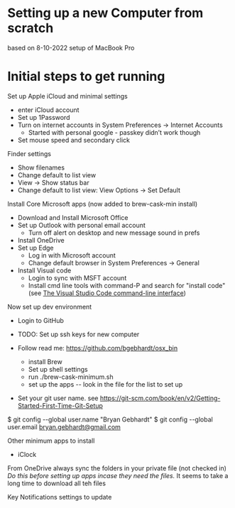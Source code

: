 # Setting up a new Computer from scratch

based on 8-10-2022 setup of MacBook Pro


# Initial steps to get running

Set up Apple iCloud and minimal settings

- enter iCloud account
- Set up 1Password
- Turn on internet accounts in System Preferences -> Internet Accounts
    - Started with personal google - passkey didn’t work though
- Set mouse speed and secondary click

Finder settings

* Show filenames
* Change default to list view
* View -> Show status bar
* Change default to list view: View Options -> Set Default

Install Core Microsoft apps (now added to brew-cask-min install)

- Download and Install Microsoft Office
- Set up Outlook with personal email account
    - Turn off alert on desktop and new message sound in prefs
- Install OneDrive
- Set up Edge
    - Log in with Microsoft account
    - Change default browser in System Preferences -> General
- Install Visual code
    - Login to sync with MSFT account
    - Install cmd line tools with command-P and search for "install code" (see [The Visual Studio Code command-line interface](https://code.visualstudio.com/docs/editor/command-line))

Now set up dev environment

- Login to GitHub
- TODO: Set up ssh keys for new computer
- Follow read me: https://github.com/bgebhardt/osx_bin
    - install Brew
    - Set up shell settings
    - run ./brew-cask-minimum.sh
    - set up the apps -- look in the file for the list to set up

- Set your git user name. see https://git-scm.com/book/en/v2/Getting-Started-First-Time-Git-Setup

$ git config --global user.name "Bryan Gebhardt"
$ git config --global user.email bryan.gebhardt@gmail.com

Other minimum apps to install
- iClock


From OneDrive always sync the folders in your private file (not checked in)
*Do this before setting up apps incase they need the files.*
It seems to take a long time to download all teh files

Key Notifications settings to update
